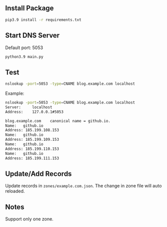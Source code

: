 ## Install Package

```bash
pip3.9 install -r requirements.txt
```

## Start DNS Server

Default port: 5053

```bash
python3.9 main.py
```

## Test

```bash
nslookup -port=5053 -type=CNAME blog.example.com localhost
```


Example:

```bash
nslookup -port=5053 -type=CNAME blog.example.com localhost
Server:		localhost
Address:	127.0.0.1#5053

blog.example.com	canonical name = github.io.
Name:	github.io
Address: 185.199.108.153
Name:	github.io
Address: 185.199.109.153
Name:	github.io
Address: 185.199.110.153
Name:	github.io
Address: 185.199.111.153
```

## Update/Add Records

Update records in `zones/example.com.json`. The change in zone file will auto reloaded.


## Notes

Support only one zone.